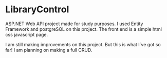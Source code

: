 # LibraryControl

ASP.NET Web API project made for study purposes. I used Entity Framework and postgreSQL on this project.
The front end is a simple html css javascript page.

I am still making improvements on this project. But this is what I´ve got so far!
I am planning on making a full CRUD. 
